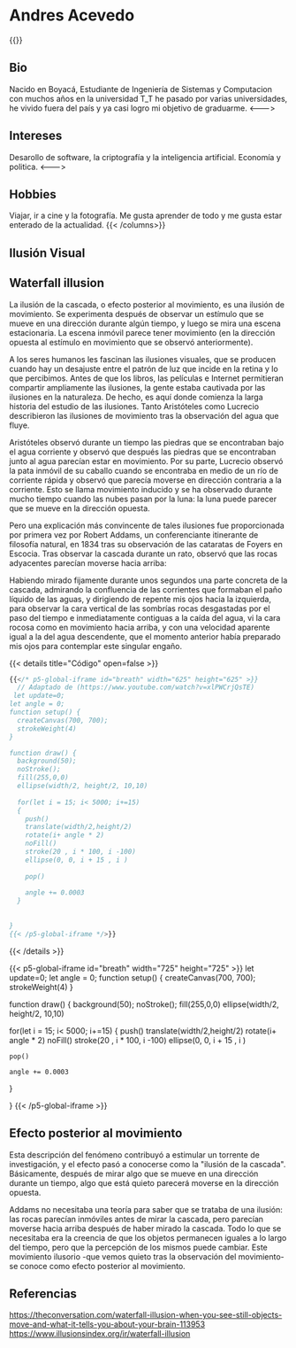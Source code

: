 # Andres Acevedo

{{<columns>}}
## Bio
Nacido en Boyacá, Estudiante de Ingeniería de Sistemas y Computacion con muchos años en la universidad T_T he pasado por varias universidades, he vivido fuera del país y ya casi logro mi objetivo de graduarme.
<--->
## Intereses
Desarollo de software, la criptografía y la inteligencia artificial. Economía y politica. 
<--->
## Hobbies
Viajar, ir a cine y la fotografía. Me gusta aprender de todo y me gusta estar enterado de la actualidad.
{{< /columns>}}

## Ilusión Visual
## Waterfall illusion
La ilusión de la cascada, o efecto posterior al movimiento, es una ilusión de movimiento. Se experimenta después de observar un estímulo que se mueve en una dirección durante algún tiempo, y luego se mira una escena estacionaria. La escena inmóvil parece tener movimiento (en la dirección opuesta al estímulo en movimiento que se observó anteriormente).

A los seres humanos les fascinan las ilusiones visuales, que se producen cuando hay un desajuste entre el patrón de luz que incide en la retina y lo que percibimos. Antes de que los libros, las películas e Internet permitieran compartir ampliamente las ilusiones, la gente estaba cautivada por las ilusiones en la naturaleza. De hecho, es aquí donde comienza la larga historia del estudio de las ilusiones. Tanto Aristóteles como Lucrecio describieron las ilusiones de movimiento tras la observación del agua que fluye.

Aristóteles observó durante un tiempo las piedras que se encontraban bajo el agua corriente y observó que después las piedras que se encontraban junto al agua parecían estar en movimiento. Por su parte, Lucrecio observó la pata inmóvil de su caballo cuando se encontraba en medio de un río de corriente rápida y observó que parecía moverse en dirección contraria a la corriente. Esto se llama movimiento inducido y se ha observado durante mucho tiempo cuando las nubes pasan por la luna: la luna puede parecer que se mueve en la dirección opuesta.

Pero una explicación más convincente de tales ilusiones fue proporcionada por primera vez por Robert Addams, un conferenciante itinerante de filosofía natural, en 1834 tras su observación de las cataratas de Foyers en Escocia. Tras observar la cascada durante un rato, observó que las rocas adyacentes parecían moverse hacia arriba:

Habiendo mirado fijamente durante unos segundos una parte concreta de la cascada, admirando la confluencia de las corrientes que formaban el paño líquido de las aguas, y dirigiendo de repente mis ojos hacia la izquierda, para observar la cara vertical de las sombrías rocas desgastadas por el paso del tiempo e inmediatamente contiguas a la caída del agua, vi la cara rocosa como en movimiento hacia arriba, y con una velocidad aparente igual a la del agua descendente, que el momento anterior había preparado mis ojos para contemplar este singular engaño.


{{< details title="Código" open=false >}}
```js
{{</* p5-global-iframe id="breath" width="625" height="625" >}}
  // Adaptado de (https://www.youtube.com/watch?v=xlPWCrjQsTE)
 let update=0;
let angle = 0;
function setup() {
  createCanvas(700, 700);
  strokeWeight(4)
}

function draw() {
  background(50);
  noStroke();
  fill(255,0,0)
  ellipse(width/2, height/2, 10,10)
  
  for(let i = 15; i< 5000; i+=15)
  {
    push()
    translate(width/2,height/2)
    rotate(i+ angle * 2)
    noFill()
    stroke(20 , i * 100, i -100)
    ellipse(0, 0, i + 15 , i )
    
    pop()
    
    angle += 0.0003
  }
  
  
}
{{< /p5-global-iframe */>}}
```
{{< /details >}}

{{< p5-global-iframe id="breath" width="725" height="725" >}}
let update=0;
let angle = 0;
function setup() {
  createCanvas(700, 700);
  strokeWeight(4)
}

function draw() {
  background(50);
  noStroke();
  fill(255,0,0)
  ellipse(width/2, height/2, 10,10)
  
  for(let i = 15; i< 5000; i+=15)
  {
    push()
    translate(width/2,height/2)
    rotate(i+ angle * 2)
    noFill()
    stroke(20 , i * 100, i -100)
    ellipse(0, 0, i + 15 , i )
    
    pop()
    
    angle += 0.0003
  }
  
  
}
{{< /p5-global-iframe >}}

## Efecto posterior al movimiento
Esta descripción del fenómeno contribuyó a estimular un torrente de investigación, y el efecto pasó a conocerse como la "ilusión de la cascada". Básicamente, después de mirar algo que se mueve en una dirección durante un tiempo, algo que está quieto parecerá moverse en la dirección opuesta.

Addams no necesitaba una teoría para saber que se trataba de una ilusión: las rocas parecían inmóviles antes de mirar la cascada, pero parecían moverse hacia arriba después de haber mirado la cascada. Todo lo que se necesitaba era la creencia de que los objetos permanecen iguales a lo largo del tiempo, pero que la percepción de los mismos puede cambiar. Este movimiento ilusorio -que vemos quieto tras la observación del movimiento- se conoce como efecto posterior al movimiento.

## Referencias
https://theconversation.com/waterfall-illusion-when-you-see-still-objects-move-and-what-it-tells-you-about-your-brain-113953
https://www.illusionsindex.org/ir/waterfall-illusion